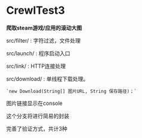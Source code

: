 # CrewlTest3
**爬取steam游戏/应用的滚动大图**

src/filter/ : 字符过滤，文件处理

src/launch/ : 程序启动入口

src/link/ : HTTP连接处理

src/download/ : 单线程下载处理。

    `new Download(String[] 图片URL, String 保存路径)；`

图片链接显示在console

这个分支将进行简易的封装

完善了验证方式，共计3种
